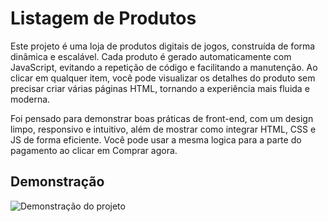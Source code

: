# Listagem de Produtos

Este projeto é uma loja de produtos digitais de jogos, construída de forma dinâmica e escalável. 
Cada produto é gerado automaticamente com JavaScript, evitando a repetição de código e facilitando a manutenção. 
Ao clicar em qualquer item, você pode visualizar os detalhes do produto sem precisar criar várias páginas HTML, tornando a experiência mais fluida e moderna.

Foi pensado para demonstrar boas práticas de front-end, com um design limpo, responsivo e intuitivo, além de mostrar como integrar HTML, CSS e JS de forma eficiente.
Você pode usar a mesma logica para a parte do pagamento ao clicar em Comprar agora.

## Demonstração
![Demonstração do projeto](./imgs/demonstracao.gif)

